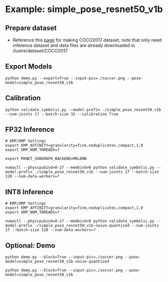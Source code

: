 # Example: simple_pose_resnet50_v1b

## Prepare dataset

- Reference this [page](https://gluon-cv.mxnet.io/build/examples_datasets/mscoco.html#sphx-glr-build-examples-datasets-mscoco-py) for making COCO2017 dataset, note that only need inference dataset and data files are already downloaded in /lustre/dataset/COCO2017

## Export Models
```
python demo.py --export=True --input-pic=./soccer.png --pose-model=simple_pose_resnet50_v1b
```
## Calibration
```
python validate_symbolic.py --model-prefix ./simple_pose_resnet50_v1b --num-joints 17 --batch-size 32 --calibration True
```
## FP32 Inference
```
# KMP/OMP Settings
export KMP_AFFINITY=granularity=fine,noduplicates,compact,1,0
export OMP_NUM_THREADS=?

export MXNET_SUBGRAPH_BACKEND=MKLDNN

numactl --physcpubind=0-27 --membind=0 python validate_symbolic.py --model-prefix ./simple_pose_resnet50_v1b --num-joints 17 --batch-size 128 --num-data-workers=?
```
## INT8 Inference
```
# KMP/OMP Settings
export KMP_AFFINITY=granularity=fine,noduplicates,compact,1,0
export OMP_NUM_THREADS=?

numactl --physcpubind=0-27 --membind=0 python validate_symbolic.py --model-prefix ./simple_pose_resnet50_v1b-naive-quantized --num-joints 17 --batch-size 128 --num-data-workers=?
```
## Optional: Demo
```
python demo.py --block=True --input-pic=./soccer.png --pose-model=simple_pose_resnet50_v1b-naive-quantized

python demo.py --block=True --input-pic=./soccer.png --pose-model=simple_pose_resnet50_v1b
```
